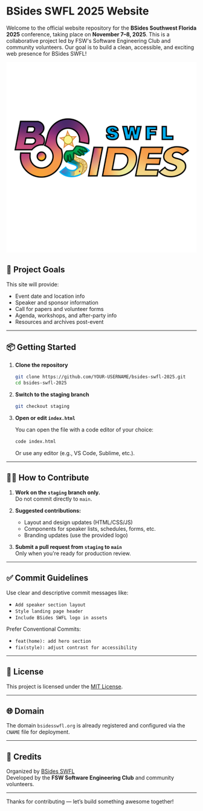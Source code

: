 # BSides SWFL 2025 Website

Welcome to the official website repository for the **BSides Southwest Florida 2025** conference, taking place on **November 7–8, 2025**. This is a collaborative project led by FSW's Software Engineering Club and community volunteers. Our goal is to build a clean, accessible, and exciting web presence for BSides SWFL!

![BSides SWFL Logo](BSidesSWFL-Logo-V1.1-Color.png)

## 🧭 Project Goals

This site will provide:
- Event date and location info
- Speaker and sponsor information
- Call for papers and volunteer forms
- Agenda, workshops, and after-party info
- Resources and archives post-event

---

## 📦 Getting Started

1. **Clone the repository**

    ```bash
    git clone https://github.com/YOUR-USERNAME/bsides-swfl-2025.git
    cd bsides-swfl-2025
    ```

2. **Switch to the staging branch**

    ```bash
    git checkout staging
    ```

3. **Open or edit `index.html`**

    You can open the file with a code editor of your choice:

    ```bash
    code index.html
    ```

    Or use any editor (e.g., VS Code, Sublime, etc.).

---

## 🧑‍💻 How to Contribute

1. **Work on the `staging` branch only.**  
   Do not commit directly to `main`.

2. **Suggested contributions:**
   - Layout and design updates (HTML/CSS/JS)
   - Components for speaker lists, schedules, forms, etc.
   - Branding updates (use the provided logo)

3. **Submit a pull request from `staging` to `main`**  
   Only when you're ready for production review.

---

## ✅ Commit Guidelines

Use clear and descriptive commit messages like:

- `Add speaker section layout`
- `Style landing page header`
- `Include BSides SWFL logo in assets`

Prefer Conventional Commits:

- `feat(home): add hero section`
- `fix(style): adjust contrast for accessibility`

---

## 🧾 License

This project is licensed under the [MIT License](LICENSE).

---

## 🌐 Domain

The domain `bsidesswfl.org` is already registered and configured via the `CNAME` file for deployment.

---

## 🙌 Credits

Organized by [BSides SWFL](https://bsidesswfl.org)  
Developed by the **FSW Software Engineering Club** and community volunteers.

---

Thanks for contributing — let’s build something awesome together!
